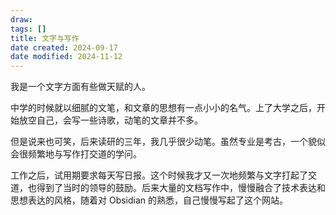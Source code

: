 ```yaml
---
draw:
tags: []
title: 文字与写作
date created: 2024-09-17
date modified: 2024-11-12
---
```


我是一个文字方面有些做天赋的人。

中学的时候就以细腻的文笔，和文章的思想有一点小小的名气。上了大学之后，开始放空自己，会写一些诗歌，动笔的文章并不多。

但是说来也可笑，后来读研的三年，我几乎很少动笔。虽然专业是考古，一个貌似会很频繁地与写作打交道的学问。

工作之后，试用期要求每天写日报。这个时候我才又一次地频繁与文字打起了交道，也得到了当时的领导的鼓励。后来大量的文档写作中，慢慢融合了技术表达和思想表达的风格，随着对 Obsidian 的熟悉，自己慢慢写起了这个网站。
